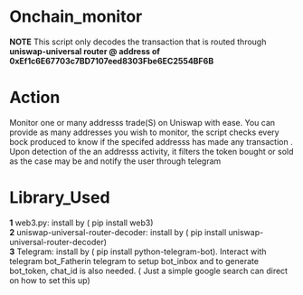 # Onchain_monitor
**NOTE** 
This script only decodes the transaction that is routed through **uniswap-universal router @ address of 0xEf1c6E67703c7BD7107eed8303Fbe6EC2554BF6B**
# Action
Monitor one or many addresss trade(S) on Uniswap with ease. You can provide as many addresses you wish to monitor, the script checks every bock produced to know if the specifed addresss has made any transaction . Upon detection of the an addresss activity, it filters the token bought or sold as the case may be and notify the user through telegram

# Library_Used
**1** web3.py: install by ( pip install web3)<br>
**2** uniswap-universal-router-decoder: install by ( pip install uniswap-universal-router-decoder)<br>
**3** Telegram: install by ( pip install python-telegram-bot). Interact with telegram bot_Fatherin telegram to setup bot_inbox and to generate bot_token, chat_id is also needed. ( Just a simple google search can direct on how to set this up)





